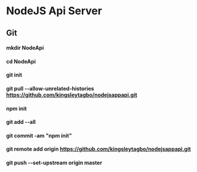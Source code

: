 # NodeJS Api Server

## Git
#### mkdir NodeApi
#### cd NodeApi
#### git init
#### git pull --allow-unrelated-histories https://github.com/kingsleytagbo/nodejsappapi.git
#### npm init
#### git add --all
#### git commit -am "npm init"
#### git remote add origin https://github.com/kingsleytagbo/nodejsappapi.git
#### git push --set-upstream origin master

